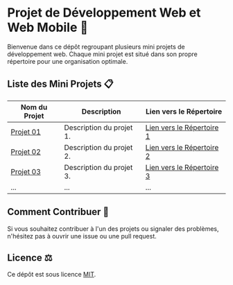 # Projet de Développement Web et Web Mobile 🚀

Bienvenue dans ce dépôt regroupant plusieurs mini projets de développement web. 
Chaque mini projet est situé dans son propre répertoire pour une organisation optimale.

## Liste des Mini Projets 📋

| Nom du Projet | Description | Lien vers le Répertoire |
|---------------|-------------|-------------------------|
| [Projet 01](lien-vers-le-repertoire-1)    | Description  du projet 1. | [Lien vers le Répertoire 1](lien-vers-le-repertoire-1) |
| [Projet 02](lien-vers-le-repertoire-2)      | Description du projet 2. | [Lien vers le Répertoire 2](lien-vers-le-repertoire-2) |
| [Projet 03](lien-vers-le-repertoire-3)       | Description du projet 3. | [Lien vers le Répertoire 3](lien-vers-le-repertoire-3) |
| ...           | ...         | ...                     |

## Comment Contribuer 🤝

Si vous souhaitez contribuer à l'un des projets ou signaler des problèmes, n'hésitez pas à ouvrir une issue ou une pull request.

## Licence ⚖️

Ce dépôt est sous licence [MIT](https://github.com/NCherfaoui/Mini_Projects/blob/main/LICENSE).
